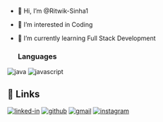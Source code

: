 - 👋 Hi, I’m @Ritwik-Sinha1
- 👀 I’m interested in Coding
- 🌱 I’m currently learning Full Stack Development
  
  ### Languages

![java](https://img.shields.io/badge/TypeScript-3178C6?style=for-the-badge&logo=typescript&logoColor=white)
![javascript](https://img.shields.io/badge/JavaScript-323330?style=for-the-badge&logo=javascript&logoColor=F7DF1E)

## 🔗 Links

[![linked-in](https://img.shields.io/badge/Linked_In-0077B5?style=for-the-badge&logo=LinkedIn&logoColor=white)](https://www.linkedin.com/in/ritwik14/)
[![github](https://img.shields.io/badge/GitHub-000000?style=for-the-badge&logo=GitHub&logoColor=white)](https://github.com/Ritwik-Sinha1)
[![gmail](https://img.shields.io/badge/Gmail-D14836?style=for-the-badge&logo=Gmail&logoColor=white)](mailto:ritwiksinha8@gmail.com)
[![instagram](https://img.shields.io/badge/Instagram-E4405F?style=for-the-badge&logo=instagram&logoColor=white)](https://www.instagram.com/ritwik.sinha_/)

<!---
Ritwik-Sinha1/Ritwik-Sinha1 is a ✨ special ✨ repository because its `README.md` (this file) appears on your GitHub profile.
You can click the Preview link to take a look at your changes.
--->
